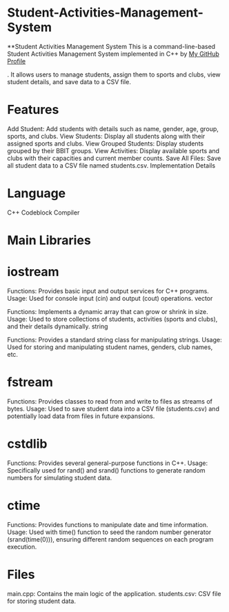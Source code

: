 # Student-Activities-Management-System
**Student Activities Management System
This is a command-line-based Student Activities Management System implemented in C++ by [My GitHub Profile](https://github.com/Mustang7s)

. It allows users to manage students, assign them to sports and clubs, view student details, and save data to a CSV file.

# Features
Add Student: Add students with details such as name, gender, age, group, sports, and clubs.
View Students: Display all students along with their assigned sports and clubs.
View Grouped Students: Display students grouped by their BBIT groups.
View Activities: Display available sports and clubs with their capacities and current member counts.
Save All Files: Save all student data to a CSV file named students.csv.
Implementation Details
# Language
C++
Codeblock Compiler
# Main Libraries
# iostream

Functions: Provides basic input and output services for C++ programs.
Usage: Used for console input (cin) and output (cout) operations.
vector

Functions: Implements a dynamic array that can grow or shrink in size.
Usage: Used to store collections of students, activities (sports and clubs), and their details dynamically.
string

Functions: Provides a standard string class for manipulating strings.
Usage: Used for storing and manipulating student names, genders, club names, etc.
# fstream

Functions: Provides classes to read from and write to files as streams of bytes.
Usage: Used to save student data into a CSV file (students.csv) and potentially load data from files in future expansions.
# cstdlib

Functions: Provides several general-purpose functions in C++.
Usage: Specifically used for rand() and srand() functions to generate random numbers for simulating student data.
# ctime

Functions: Provides functions to manipulate date and time information.
Usage: Used with time() function to seed the random number generator (srand(time(0))), ensuring different random sequences on each program execution.

# Files
main.cpp: Contains the main logic of the application.
students.csv: CSV file for storing student data.

